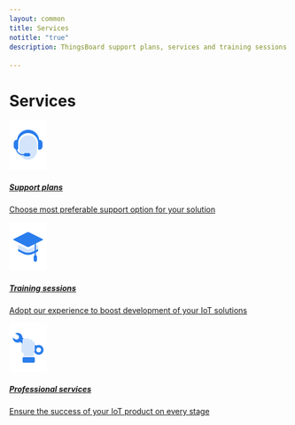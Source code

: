```yaml
---
layout: common
title: Services
notitle: "true"
description: ThingsBoard support plans, services and training sessions

---
```


<h1 class="mainTitle services">Services</h1>

<div class="service-cards">
    <a href="/docs/services/support/" class="card">
        <img src="/images/support-icon.svg">
        <h5 class="title">Support plans</h5>
        <p>Choose most preferable support option for your solution</p>
    </a>
    <a href="/docs/services/trainings/" class="card">
        <img src="/images/train-icon.svg">
        <h5 class="title">Training sessions</h5>
        <p>Adopt our experience to boost development of your IoT solutions</p>
    </a>
    <a href="/docs/services/consulting/" class="card">
        <img src="/images/prof-icon.svg">
        <h5 class="title">Professional services</h5>
        <p>Ensure the success of your IoT product on every stage</p>
    </a>    
</div>
